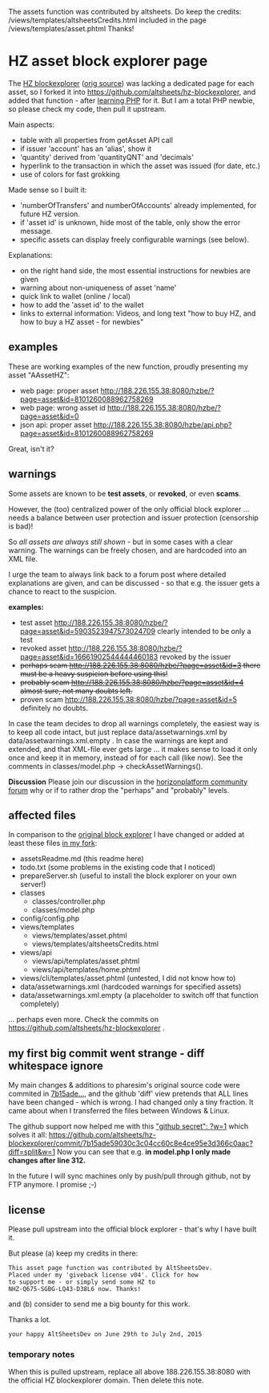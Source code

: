 The assets function was contributed by altsheets. Do keep the credits:
/views/templates/altsheetsCredits.html  included in the page
/views/templates/asset.phtml Thanks!

# HZ asset block explorer page
The [HZ blockexplorer](https://explorer.horizonplatform.io) ([orig source](https://github.com/pharesim/hz-blockexplorer)) was lacking a dedicated page for each asset, so I forked it into https://github.com/altsheets/hz-blockexplorer, and added that function - after [learning PHP](https://twitter.com/altsheets/status/615379388679483392) for it. But I am a total PHP newbie, so please check my code, then pull it upstream.

Main aspects:
* table with all properties from getAsset API call
* if issuer 'account' has an 'alias', show it
* 'quantity' derived from 'quantityQNT' and 'decimals'
* hyperlink to the transaction in which the asset was issued (for date, etc.)
* use of colors for fast grokking

Made sense so I built it:
* 'numberOfTransfers' and numberOfAccounts' already implemented, for future HZ version.
* if 'asset id' is unknown, hide most of the table, only show the error message. 
* specific assets can display freely configurable warnings (see below).

Explanations:
* on the right hand side, the most essential instructions for newbies are given
* warning about non-uniqueness of asset 'name'
* quick link to wallet (online / local)
* how to add the 'asset id' to the wallet
* links to external information: Videos, and long text "how to buy HZ, and how to buy a HZ asset - for newbies"

## examples

These are working examples of the new function, proudly presenting my asset "AAssetHZ":

* web page: proper asset http://188.226.155.38:8080/hzbe/?page=asset&id=8101260088962758269
* web page: wrong asset id http://188.226.155.38:8080/hzbe/?page=asset&id=0
* json api: proper asset http://188.226.155.38:8080/hzbe/api.php?page=asset&id=8101260088962758269

Great, isn't it?

## warnings
Some assets are known to be **test assets**, or **revoked**, or even **scams**. 

However, the (too) centralized power of the only official block explorer ... needs a balance between user protection and issuer protection (censorship is bad)!  

So *all assets are always still shown* - but in some cases with a clear warning. The warnings can be freely chosen, and are hardcoded into an XML file. 

I urge the team to always link back to a forum post where detailed explanations are given, and can be discussed - so that e.g. the issuer gets a chance to react to the suspicion. 

**examples:**
* test asset http://188.226.155.38:8080/hzbe/?page=asset&id=5903523947573024709 clearly intended to be only a test
* revoked asset  http://188.226.155.38:8080/hzbe/?page=asset&id=16661902544444460183 revoked by the issuer
* ~~perhaps scam http://188.226.155.38:8080/hzbe/?page=asset&id=3 there must be a heavy suspicion before using this!~~
* ~~probably scam http://188.226.155.38:8080/hzbe/?page=asset&id=4 almost sure, not many doubts left.~~ 
* proven scam http://188.226.155.38:8080/hzbe/?page=asset&id=5 definitely no doubts.

In case the team decides to drop all warnings completely, the easiest way is to keep all code intact, but just replace data/assetwarnings.xml by data/assetwarnings.xml.empty . In case the warnings are kept and extended, and that XML-file ever gets large ... it makes sense to load it only once and keep it in memory, instead of for each call (like now). See the comments in classes/model.php -> checkAssetWarnings(). 

**Discussion**
Please join our discussion in the [horizonplatform community forum](https://horizonplatform.io/topic/b-e-e-f-a-block-explorer-extension-for-assets-page-in-b-e-one-per-asset/) why or if to rather drop the "perhaps" and "probably" levels.

## affected files
In comparison to the [original block explorer](https://github.com/pharesim/hz-blockexplorer) I have changed or added at least these files [in my fork](https://github.com/altsheets/hz-blockexplorer): 

* assetsReadme.md (this readme here)
* todo.txt (some problems in the existing code that I noticed)
* prepareServer.sh (useful to install the block explorer on your own server!)
* classes
  * classes/controller.php
  * classes/model.php
* config/config.php
* views/templates
  * views/templates/asset.phtml
  * views/templates/altsheetsCredits.html
* views/api
  * views/api/templates/asset.phtml
  * views/api/templates/home.phtml
* views/cli/templates/asset.phtml (untested, I did not know how to)
* data/assetwarnings.xml (hardcoded warnings for specified assets)
* data/assetwarnings.xml.empty (a placeholder to switch off that function completely)

... perhaps even more. Check the commits on https://github.com/altsheets/hz-blockexplorer .

## my first big commit went strange - diff whitespace ignore
My main changes & additions to pharesim's original source code were commited in [7b15ade...](https://github.com/altsheets/hz-blockexplorer/commit/7b15ade59030c3c04cc60c8e4ce95e3d366c0aac), and the github 'diff' view pretends that ALL lines have been changed - which is wrong. I had changed only a tiny fraction. It came about when I transferred the files between Windows & Linux.

The github support now helped me with this ["github secret": ?w=1](https://github.com/blog/967-github-secrets) which solves it all: https://github.com/altsheets/hz-blockexplorer/commit/7b15ade59030c3c04cc60c8e4ce95e3d366c0aac?diff=split&w=1
Now you can see that e.g. **in model.php I only made changes after line 312.**

In the future I will sync machines only by push/pull through github, not by FTP anymore. I promise ;-) 
 
 
## license
Please pull upstream into the official block explorer - that's why I have built it.

But please (a) keep my credits in there: 

    This asset page function was contributed by AltSheetsDev. 
    Placed under my 'giveback license v04'. Click for how  
    to support me - or simply send some HZ to 
    NHZ-Q675-SGBG-LQ43-D38L6 now. Thanks!

and (b) consider to send me a big bounty for this work.

Thanks a lot.

    your happy AltSheetsDev on June 29th to July 2nd, 2015 
       

### temporary notes
When this is pulled upstream, replace all above 188.226.155.38:8080 with the official HZ blockexplorer domain. Then delete this note.
